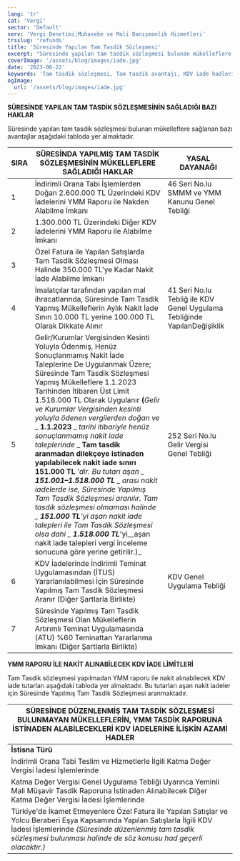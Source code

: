 ```yaml
---
lang: 'tr'
cat: 'Vergi'
sector: 'Default'
serv: 'Vergi Denetimi;Muhasebe ve Mali Danışmanlık Hizmetleri'
trsslug: 'refunds'
title: 'Süresinde Yapılan Tam Tasdik Sözleşmesi'
excerpt: "Süresinde yapılan tam tasdik sözleşmesi bulunan mükelleflere sağlanan bazı avantajlar bulunmaktadır."
coverImage: '/assets/blog/images/iade.jpg'
date: '2023-06-22'
keywords: 'Tam tasdik sözleşmesi, Tam tasdik avantajı, KDV iade hadleri, Nakden iade, YMM raporu, İstisnalar'
ogImage:
  url: '/assets/blog/images/iade.jpg'
---
```


**SÜRESİNDE YAPILAN TAM TASDİK SÖZLEŞMESİNİN SAĞLADIĞI BAZI HAKLAR**

Süresinde yapılan tam tasdik sözleşmesi bulunan mükelleflere sağlanan bazı avantajlar aşağıdaki tabloda yer almaktadır.

| **SIRA** | **SÜRESİNDA YAPILMIŞ TAM TASDİK SÖZLEŞMESİNİN MÜKELLEFLERE SAĞLADIĞI HAKLAR** | **YASAL DAYANAĞI** |
| --- | --- | --- |
| 1 | İndirimli Orana Tabi İşlemlerden Doğan 2.600.000 TL Üzerindeki KDV İadelerini YMM Raporu ile Nakden Alabilme İmkanı | 46 Seri No.lu SMMM ve YMM Kanunu Genel Tebliği |
| 2 | 1.300.000 TL Üzerindeki Diğer KDV İadelerini YMM Raporu ile Alabilme İmkanı |
| 3 | Özel Fatura ile Yapılan Satışlarda Tam Tasdik Sözleşmesi Olması Halinde 350.000 TL'ye Kadar Nakit İade Alabilme İmkanı |
| 4 | İmalatçılar tarafından yapılan mal ihracatlarında, Süresinde Tam Tasdik Yapmış Mükelleflerin Aylık Nakit İade Sınırı 10.000 TL yerine 100.000 TL Olarak Dikkate Alınır | 41 Seri No.lu Tebliğ ile KDV Genel Uygulama Tebliğinde YapılanDeğişiklik |
| 5 | Gelir/Kurumlar Vergisinden Kesinti Yoluyla Ödenmiş, Henüz Sonuçlanmamış Nakit İade Taleplerine De Uygulanmak Üzere; Süresinde Tam Tasdik Sözleşmesi Yapmış Mükelleflere 1.1.2023 Tarihinden İtibaren Üst Limit 1.518.000 TL Olarak Uygulanır **(**_Gelir ve Kurumlar Vergisinden kesinti yoluyla ödenen vergilerden doğan ve_ _ **1.1.2023** _ _tarihi itibariyle henüz sonuçlanmamış nakit iade taleplerinde_ _ **Tam tasdik aranmadan dilekçeye istinaden yapılabilecek nakit iade sınırı 151.000 TL** __'dir. Bu tutarı aşan_ _ **151.001–1.518.000 TL** _ _arası nakit iadelerde ise, Süresinde Yapılmış Tam Tasdik Sözleşmesi aranılır. Tam tasdik sözleşmesi olmaması halinde_ _ **151.000 TL**__'yi __aşan nakit iade talepleri ile Tam Tasdik Sözleşmesi olsa dahi_ _ **1.518.000 TL**__'yi__aşan nakit iade talepleri vergi inceleme sonucuna göre yerine getirilir.)_ | 252 Seri No.lu Gelir Vergisi Genel Tebliği |
| 6 | KDV İadelerinde İndirimli Teminat Uygulamasından (İTUS) Yararlanılabilmesi İçin Süresinde Yapılmış Tam Tasdik Sözleşmesi Aranır (Diğer Şartlarla Birlikte) | KDV Genel Uygulama Tebliği |
| 7 | Süresinde Yapılmış Tam Tasdik Sözleşmesi Olan Mükelleflerin Artırımlı Teminat Uygulamasında (ATU) %60 Teminattan Yararlanma İmkanı (Diğer Şartlarla Birlikte) |

**YMM RAPORU İLE NAKİT ALINABİLECEK KDV İADE LİMİTLERİ**

Tam Tasdik sözleşmesi yapılmadan YMM raporu ile nakit alınabilecek KDV iade tutarları aşağıdaki tabloda yer almaktadır. Bu tutarları aşan nakit iadeler için Süresinde Yapılmış Tam Tasdik Sözleşmesi aranmaktadır.

| **SÜRESİNDE DÜZENLENMİŞ TAM TASDİK SÖZLEŞMESİ BULUNMAYAN MÜKELLEFLERİN, YMM TASDİK RAPORUNA İSTİNADEN ALABİLECEKLERİ KDV İADELERİNE İLİŞKİN AZAMİ HADLER** |
| --- |
| **İstisna Türü** | **2022 Yılı (TL)** | **2023 Yılı (TL)** |
| İndirimli Orana Tabi Teslim ve Hizmetlerle İlgili Katma Değer Vergisi İadesi İşlemlerinde | 2.533.000 | 2.600.000 |
| Katma Değer Vergisi Genel Uygulama Tebliği Uyarınca Yeminli Mali Müşavir Tasdik Raporuna İstinaden Alınabilecek Diğer Katma Değer Vergisi İadesi İşlemlerinde | 1.266.000 | 1.300.000 |
| Türkiye'de İkamet Etmeyenlere Özel Fatura ile Yapılan Satışlar ve Yolcu Beraberi Eşya Kapsamında Yapılan Satışlarla İlgili KDV İadesi İşlemlerinde _(Süresinde düzenlenmiş tam tasdik sözleşmesi bulunması halinde de söz konusu had geçerli olacaktır.)_ | 332.000 | 350.000 |